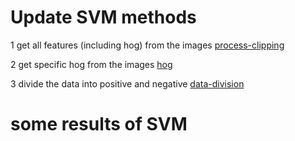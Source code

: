 # Update SVM methods

1 get all features (including hog) from the images [process-clipping](https://github.com/yrfyang/yrf-reseach-project/blob/master/code/process-clipping.py)

2 get specific hog from the images [hog](https://github.com/yrfyang/yrf-reseach-project/blob/master/code/hog.py)

3 divide the data into positive and negative [data-division](https://github.com/yrfyang/yrf-reseach-project/blob/master/code/data-division.py)

# some results of SVM
